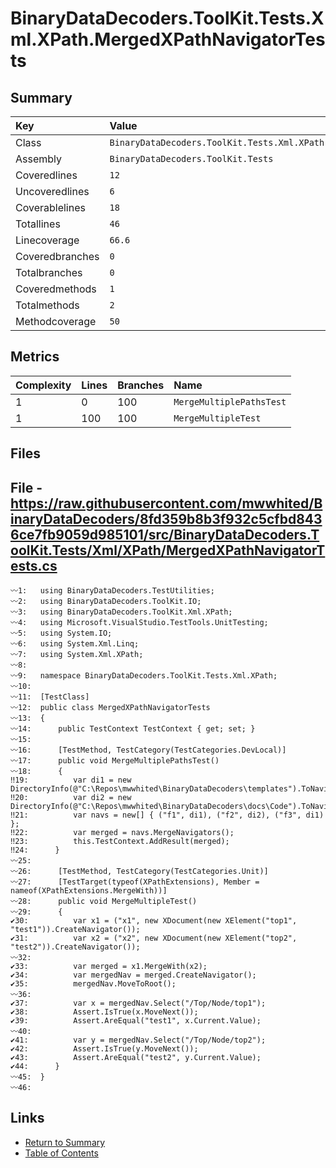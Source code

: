 ﻿# BinaryDataDecoders.ToolKit.Tests.Xml.XPath.MergedXPathNavigatorTests

## Summary

| Key             | Value                                                                  |
| :-------------- | :--------------------------------------------------------------------- |
| Class           | `BinaryDataDecoders.ToolKit.Tests.Xml.XPath.MergedXPathNavigatorTests` |
| Assembly        | `BinaryDataDecoders.ToolKit.Tests`                                     |
| Coveredlines    | `12`                                                                   |
| Uncoveredlines  | `6`                                                                    |
| Coverablelines  | `18`                                                                   |
| Totallines      | `46`                                                                   |
| Linecoverage    | `66.6`                                                                 |
| Coveredbranches | `0`                                                                    |
| Totalbranches   | `0`                                                                    |
| Coveredmethods  | `1`                                                                    |
| Totalmethods    | `2`                                                                    |
| Methodcoverage  | `50`                                                                   |

## Metrics

| Complexity | Lines | Branches | Name                     |
| :--------- | :---- | :------- | :----------------------- |
| 1          | 0     | 100      | `MergeMultiplePathsTest` |
| 1          | 100   | 100      | `MergeMultipleTest`      |

## Files

## File - https://raw.githubusercontent.com/mwwhited/BinaryDataDecoders/8fd359b8b3f932c5cfbd8436ce7fb9059d985101/src/BinaryDataDecoders.ToolKit.Tests/Xml/XPath/MergedXPathNavigatorTests.cs

```CSharp
〰1:   using BinaryDataDecoders.TestUtilities;
〰2:   using BinaryDataDecoders.ToolKit.IO;
〰3:   using BinaryDataDecoders.ToolKit.Xml.XPath;
〰4:   using Microsoft.VisualStudio.TestTools.UnitTesting;
〰5:   using System.IO;
〰6:   using System.Xml.Linq;
〰7:   using System.Xml.XPath;
〰8:   
〰9:   namespace BinaryDataDecoders.ToolKit.Tests.Xml.XPath;
〰10:  
〰11:  [TestClass]
〰12:  public class MergedXPathNavigatorTests
〰13:  {
〰14:      public TestContext TestContext { get; set; }
〰15:  
〰16:      [TestMethod, TestCategory(TestCategories.DevLocal)]
〰17:      public void MergeMultiplePathsTest()
〰18:      {
‼19:          var di1 = new DirectoryInfo(@"C:\Repos\mwwhited\BinaryDataDecoders\templates").ToNavigable();
‼20:          var di2 = new DirectoryInfo(@"C:\Repos\mwwhited\BinaryDataDecoders\docs\Code").ToNavigable();
‼21:          var navs = new[] { ("f1", di1), ("f2", di2), ("f3", di1) };
‼22:          var merged = navs.MergeNavigators();
‼23:          this.TestContext.AddResult(merged);
‼24:      }
〰25:  
〰26:      [TestMethod, TestCategory(TestCategories.Unit)]
〰27:      [TestTarget(typeof(XPathExtensions), Member = nameof(XPathExtensions.MergeWith))]
〰28:      public void MergeMultipleTest()
〰29:      {
✔30:          var x1 = ("x1", new XDocument(new XElement("top1", "test1")).CreateNavigator());
✔31:          var x2 = ("x2", new XDocument(new XElement("top2", "test2")).CreateNavigator());
〰32:  
✔33:          var merged = x1.MergeWith(x2);
✔34:          var mergedNav = merged.CreateNavigator();
✔35:          mergedNav.MoveToRoot();
〰36:  
✔37:          var x = mergedNav.Select("/Top/Node/top1");
✔38:          Assert.IsTrue(x.MoveNext());
✔39:          Assert.AreEqual("test1", x.Current.Value);
〰40:  
✔41:          var y = mergedNav.Select("/Top/Node/top2");
✔42:          Assert.IsTrue(y.MoveNext());
✔43:          Assert.AreEqual("test2", y.Current.Value);
✔44:      }
〰45:  }
〰46:  
```

## Links

* [Return to Summary](Summary.md)
* [Table of Contents](../TOC.md)

